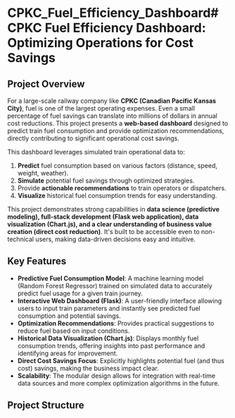 # CPKC_Fuel_Efficiency_Dashboard# CPKC Fuel Efficiency Dashboard: Optimizing Operations for Cost Savings

## Project Overview

For a large-scale railway company like **CPKC (Canadian Pacific Kansas City)**, fuel is one of the largest operating expenses. Even a small percentage of fuel savings can translate into millions of dollars in annual cost reductions. This project presents a **web-based dashboard** designed to predict train fuel consumption and provide optimization recommendations, directly contributing to significant operational cost savings.

This dashboard leverages simulated train operational data to:
1.  **Predict** fuel consumption based on various factors (distance, speed, weight, weather).
2.  **Simulate** potential fuel savings through optimized strategies.
3.  Provide **actionable recommendations** to train operators or dispatchers.
4.  **Visualize** historical fuel consumption trends for easy understanding.

This project demonstrates strong capabilities in **data science (predictive modeling), full-stack development (Flask web application), data visualization (Chart.js), and a clear understanding of business value creation (direct cost reduction)**. It's built to be accessible even to non-technical users, making data-driven decisions easy and intuitive.

## Key Features

* **Predictive Fuel Consumption Model**: A machine learning model (Random Forest Regressor) trained on simulated data to accurately predict fuel usage for a given train journey.
* **Interactive Web Dashboard (Flask)**: A user-friendly interface allowing users to input train parameters and instantly see predicted fuel consumption and potential savings.
* **Optimization Recommendations**: Provides practical suggestions to reduce fuel based on input conditions.
* **Historical Data Visualization (Chart.js)**: Displays monthly fuel consumption trends, offering insights into past performance and identifying areas for improvement.
* **Direct Cost Savings Focus**: Explicitly highlights potential fuel (and thus cost) savings, making the business impact clear.
* **Scalability**: The modular design allows for integration with real-time data sources and more complex optimization algorithms in the future.

## Project Structure